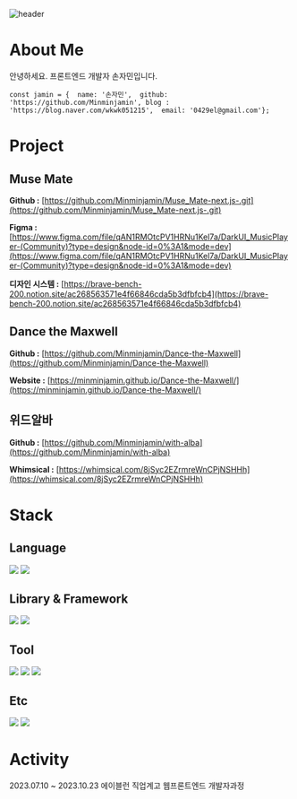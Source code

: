 ![header](https://capsule-render.vercel.app/api?type=Waving&color=auto&height=300&section=header&text=Welcom!&fontSize=90&desc=%20%20Jamin's%20GitHub%20Profile)

# About Me
안녕하세요.
프론트엔드 개발자 손자민입니다.

`const jamin = { 
	name: '손자민', 
	github: 'https://github.com/Minminjamin',
	blog : 'https://blog.naver.com/wkwk051215', 
	email: '0429el@gmail.com'};`

# Project
## Muse Mate
**Github :** [https://github.com/Minminjamin/Muse_Mate-next.js-.git](https://github.com/Minminjamin/Muse_Mate-next.js-.git)

**Figma :** [](https://www.figma.com/file/qAN1RMOtcPV1HRNu1Kel7a/DarkUI_MusicPlayer-(Community)?type=design&node-id=0%3A1&mode=dev)[https://www.figma.com/file/qAN1RMOtcPV1HRNu1Kel7a/DarkUI_MusicPlayer-(Community)?type=design&node-id=0%3A1&mode=dev](https://www.figma.com/file/qAN1RMOtcPV1HRNu1Kel7a/DarkUI_MusicPlayer-(Community)?type=design&node-id=0%3A1&mode=dev)

**디자인 시스템 :** [](https://www.notion.so/ac268563571e4f66846cda5b3dfbfcb4?pvs=21)[https://brave-bench-200.notion.site/ac268563571e4f66846cda5b3dfbfcb4](https://brave-bench-200.notion.site/ac268563571e4f66846cda5b3dfbfcb4)
## Dance the Maxwell
**Github :** [https://github.com/Minminjamin/Dance-the-Maxwell](https://github.com/Minminjamin/Dance-the-Maxwell)

**Website :** [https://minminjamin.github.io/Dance-the-Maxwell/](https://minminjamin.github.io/Dance-the-Maxwell/)
## 위드알바
**Github :** [https://github.com/Minminjamin/with-alba](https://github.com/Minminjamin/with-alba)

**Whimsical :** [https://whimsical.com/8jSyc2EZrmreWnCPjNSHHh](https://whimsical.com/8jSyc2EZrmreWnCPjNSHHh)

# Stack
## Language
<div><img src="https://img.shields.io/badge/JavaScript-F7DF1E?style=for-the-badge&logo=JavaScript&logoColor=white"/>
<img src="https://img.shields.io/badge/TypeScript-3178C6?style=for-the-badge&logo=TypeScript&logoColor=white"/>
</div>

## Library & Framework
<div><img src="https://img.shields.io/badge/React-61DAFB?style=for-the-badge&logo=React&logoColor=white"/>
<img src="https://img.shields.io/badge/Next.js-000000?style=for-the-badge&logo=Next.js&logoColor=white"/></div>


## Tool
<div><img src="https://img.shields.io/badge/Notion-000000?style=for-the-badge&logo=Notion&logoColor=white"/>
<img src="https://img.shields.io/badge/Slack-4A154B?style=for-the-badge&logo=Slack&logoColor=white"/>
<img src="https://img.shields.io/badge/GitHub-181717?style=for-the-badge&logo=GitHub&logoColor=white"/></div>


## Etc
<div><img src="https://img.shields.io/badge/Tailwind%20CSS-06B6D4?style=for-the-badge&logo=Tailwind%20CSS&logoColor=white"/>
<img src="https://img.shields.io/badge/Redux-764ABC?style=for-the-badge&logo=Redux&logoColor=white"/></div>


# Activity
2023.07.10 ~ 2023.10.23 에이블런 직업계고 웹프론트엔드 개발자과정
